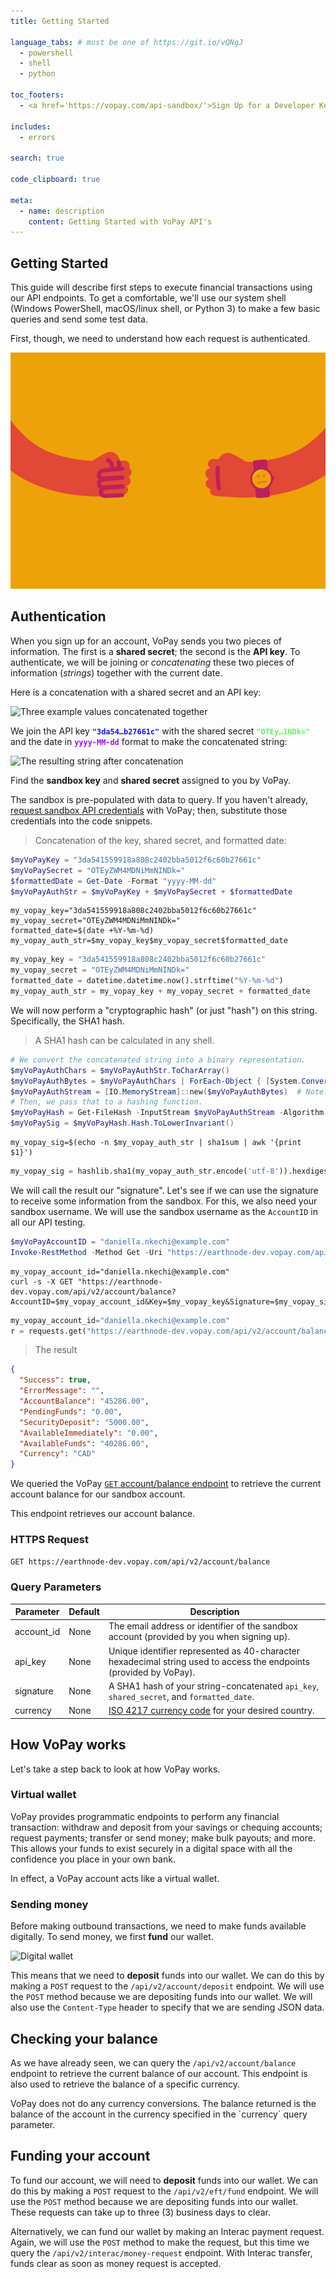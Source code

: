 ```yaml
---
title: Getting Started

language_tabs: # must be one of https://git.io/vQNgJ
  - powershell
  - shell
  - python

toc_footers:
  - <a href='https://vopay.com/api-sandbox/'>Sign Up for a Developer Key</a>

includes:
  - errors

search: true

code_clipboard: true

meta:
  - name: description
    content: Getting Started with VoPay API's
---
```


## Getting Started

This guide will describe first steps to execute financial transactions using our API endpoints. To get a comfortable, we'll use our system shell (Windows PowerShell, macOS/linux shell, or Python 3) to make a few basic queries and send some test data.

First, though, we need to understand how each request is authenticated.

<p id="crop"><img id="handshake" src="images/handshake.gif" alt="Handshake to authenticate" title="Authentication is like a secret handshake &mdash; to receive JSON"></p>

## Authentication

When you sign up for an account, VoPay sends you two pieces of information. The first is a **shared secret**; the second is the **API key**. To authenticate, we will be joining or _concatenating_ these two pieces of information (_strings_) together with the current date.

Here is a concatenation with a shared secret and an API key:

![Three example values concatenated together](/images/secret.svg "This is the operation to concat our three example values ")

We join the API key <strong><code style="color: #1111fe !important;">"3da54…b27661c"</code></strong> with the shared secret <strong><code style="color: #55fd55 !important;">"OTEy…INDk="</code></strong> and the date in <strong><code style="color: #9e0dfe !important;">yyyy-MM-dd</code></strong> format to make the concatenated string:

![The resulting string after concatenation](/images/concat.svg "Colour-coded concatenated string")

Find the **sandbox key** and **shared secret** assigned to you by VoPay.

<aside class="notice">
The sandbox is pre-populated with data to query. If you haven't already, <a href="https://vopay.com/api-sandbox/" target="_blank">request sandbox API credentials</a> with VoPay; then, substitute those credentials into the code snippets.
</aside>

> Concatenation of the key, shared secret, and formatted date:

```powershell
$myVoPayKey = "3da541559918a808c2402bba5012f6c60b27661c"
$myVoPaySecret = "OTEyZWM4MDNiMmNINDk="
$formattedDate = Get-Date -Format "yyyy-MM-dd"
$myVoPayAuthStr = $myVoPayKey + $myVoPaySecret + $formattedDate
```

```shell
my_vopay_key="3da541559918a808c2402bba5012f6c60b27661c"
my_vopay_secret="OTEyZWM4MDNiMmNINDk="
formatted_date=$(date +%Y-%m-%d)
my_vopay_auth_str=$my_vopay_key$my_vopay_secret$formatted_date
```

```python
my_vopay_key = "3da541559918a808c2402bba5012f6c60b27661c"
my_vopay_secret = "OTEyZWM4MDNiMmNINDk="
formatted_date = datetime.datetime.now().strftime("%Y-%m-%d")
my_vopay_auth_str = my_vopay_key + my_vopay_secret + formatted_date

```

We will now perform a "cryptographic hash" (or just "hash") on this string. Specifically, the SHA1 hash.

> A SHA1 hash can be calculated in any shell.

```powershell
# We convert the concatenated string into a binary representation.
$myVoPayAuthChars = $myVoPayAuthStr.ToCharArray()
$myVoPayAuthBytes = $myVoPayAuthChars | ForEach-Object { [System.Convert]::ToByte($_) }
$myVoPayAuthStream = [IO.MemoryStream]::new($myVoPayAuthBytes)  # Note: Reading changes the stream position
# Then, we pass that to a hashing function.
$myVoPayHash = Get-FileHash -InputStream $myVoPayAuthStream -Algorithm SHA1
$myVoPaySig = $myVoPayHash.Hash.ToLowerInvariant()
```

```shell
my_vopay_sig=$(echo -n $my_vopay_auth_str | sha1sum | awk '{print $1}')
```

```python
my_vopay_sig = hashlib.sha1(my_vopay_auth_str.encode('utf-8')).hexdigest()
```

We will call the result our "signature". Let's see if we can use the signature to receive some information from the sandbox. For this, we also need your sandbox username. We will use the sandbox username as the `AccountID` in all our API testing.

```powershell
$myVoPayAccountID = "daniella.nkechi@example.com"
Invoke-RestMethod -Method Get -Uri "https://earthnode-dev.vopay.com/api/v2/account/balance?AccountID=$myVoPayAccountID&Key=$myVoPayKey&Signature=$myVoPaySig&Currency=CAD"
```

```shell
my_vopay_account_id="daniella.nkechi@example.com"
curl -s -X GET "https://earthnode-dev.vopay.com/api/v2/account/balance?AccountID=$my_vopay_account_id&Key=$my_vopay_key&Signature=$my_vopay_sig&Currency=CAD"
```

```python
my_vopay_account_id="daniella.nkechi@example.com"
r = requests.get("https://earthnode-dev.vopay.com/api/v2/account/balance?AccountID=%s&Key=%s&Signature=%s&Currency=CAD" % (my_vopay_account_id, my_vopay_key, my_vopay_sig))
```

> The result

```json
{
  "Success": true,
  "ErrorMessage": "",
  "AccountBalance": "45286.00",
  "PendingFunds": "0.00",
  "SecurityDeposit": "5000.00",
  "AvailableImmediately": "0.00",
  "AvailableFunds": "40286.00",
  "Currency": "CAD"
}
```

<aside class="success">We queried the VoPay <a href="https://docs.vopay.com/v2/vopay-api-reference/ref#accountbalanceget" target="_blank"><code>GET</code> account/balance endpoint</a> to retrieve the current account balance for our sandbox account.</aside>

This endpoint retrieves our account balance.

### HTTPS Request

`GET https://earthnode-dev.vopay.com/api/v2/account/balance`

### Query Parameters

Parameter | Default | Description
--------- | ------- | -----------
account_id | None | The email address or identifier of the sandbox account (provided by you when signing up).
api_key | None | Unique identifier represented as 40-character hexadecimal string used to access the endpoints (provided by VoPay).
signature | None | A SHA1 hash of your string-concatenated `api_key`, `shared_secret`, and `formatted_date`.
currency | None | [ISO 4217 currency code](https://www.iso.org/iso-4217-currency-codes.html) for your desired country.

## How VoPay works

Let's take a step back to look at how VoPay works.

### Virtual wallet

VoPay provides programmatic endpoints to perform any financial transaction: withdraw and deposit from your savings or chequing accounts; request payments; transfer or send money; make bulk payouts; and more. This allows your funds to exist securely in a digital space with all the confidence you place in your own bank.

In effect, a VoPay account acts like a virtual wallet.

### Sending money

Before making outbound transactions, we need to make funds available digitally. To send money, we first **fund** our wallet.

![Digital wallet](/images/wallet.svg)

This means that we need to **deposit** funds into our wallet. We can do this by making a `POST` request to the `/api/v2/account/deposit` endpoint. We will use the `POST` method because we are depositing funds into our wallet. We will also use the `Content-Type` header to specify that we are sending JSON data.

## Checking your balance

As we have already seen, we can query the `/api/v2/account/balance` endpoint to retrieve the current balance of our account. This endpoint is also used to retrieve the balance of a specific currency.

<aside class="information">
VoPay does not do any currency conversions. The balance returned is the balance of the account in the currency specified in the `currency` query parameter.
</aside>

## Funding your account

To fund our account, we will need to **deposit** funds into our wallet. We can do this by making a `POST` request to the `/api/v2/eft/fund` endpoint. We will use the `POST` method because we are depositing funds into our wallet. These requests can take up to three (3) business days to clear.

Alternatively, we can fund our wallet by making an Interac payment request. Again, we will use the `POST` method to make the request, but this time we query the `/api/v2/interac/money-request` endpoint. With Interac transfer, funds clear as soon as money request is accepted.
